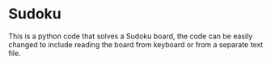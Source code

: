 # Sudoku
This is a python code that solves a Sudoku board, the code can be easily changed to include reading the board from keyboard or from a separate text file.
